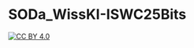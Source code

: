 # SODa_WissKI-ISWC25Bits



[![CC BY 4.0](https://licensebuttons.net/l/by/4.0/88x31.png)](https://creativecommons.org/licenses/by/4.0/)